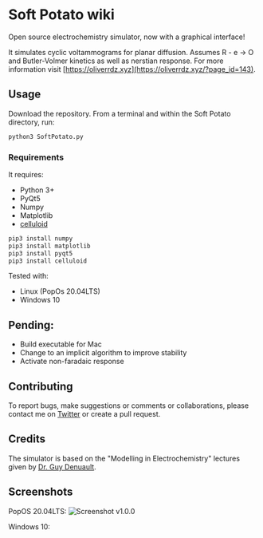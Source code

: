 # Soft Potato wiki
Open source electrochemistry simulator, now with a graphical interface!

It simulates cyclic voltammograms for planar diffusion. Assumes R - e -> O and Butler-Volmer kinetics as well as nerstian response. For more information visit [https://oliverrdz.xyz](https://oliverrdz.xyz/?page_id=143).

## Usage
Download the repository. From a terminal and within the Soft Potato directory, run:
```python
python3 SoftPotato.py
```

### Requirements
It requires:
+ Python 3+
+ PyQt5
+ Numpy
+ Matplotlib
+ [celluloid](https://github.com/jwkvam/celluloid)

```python
pip3 install numpy
pip3 install matplotlib
pip3 install pyqt5
pip3 install celluloid
```

Tested with:
+ Linux (PopOs 20.04LTS)
+ Windows 10

## Pending:
+ Build executable for Mac
+ Change to an implicit algorithm to improve stability
+ Activate non-faradaic response

## Contributing
To report bugs, make suggestions or comments or collaborations, please contact me on [Twitter](https://twitter.com/ol1v3r) or create a pull request.

## Credits
The simulator is based on the "Modelling in Electrochemistry" lectures given by [Dr. Guy Denuault](https://www.southampton.ac.uk/chemistry/about/staff/gd.page).

## Screenshots
PopOS 20.04LTS:
![Screenshot v1.0.0](https://github.com/oliverrdz/SoftPotato/blob/master/Figs/SP_v1.0.0.png?raw=true])

Windows 10:
